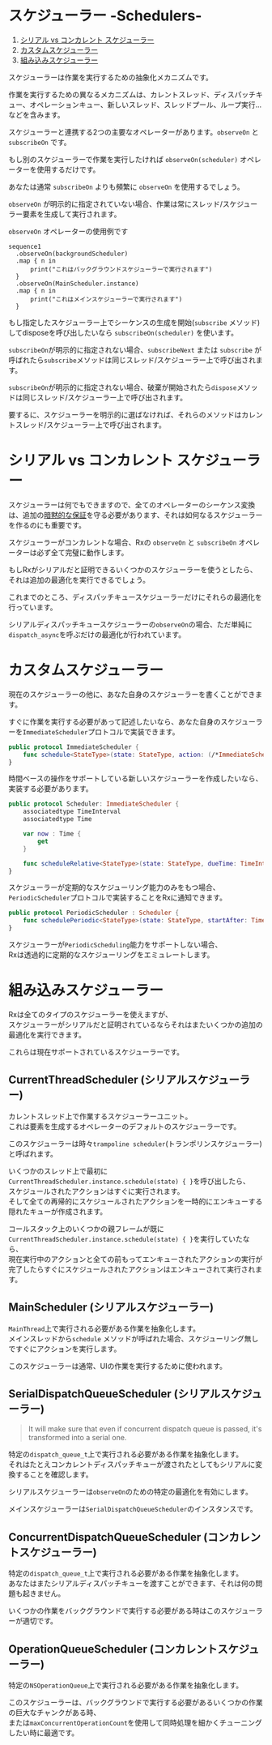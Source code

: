 スケジューラー -Schedulers-
==========

1. [シリアル vs コンカレント スケジューラー](#シリアル-vs-コンカレント-スケジューラー)
1. [カスタムスケジューラー](#カスタムスケジューラー)
1. [組み込みスケジューラー](#組み込みスケジューラー)

スケジューラーは作業を実行するための抽象化メカニズムです。

作業を実行するための異なるメカニズムは、カレントスレッド、ディスパッチキュー、オペレーションキュー、新しいスレッド、スレッドプール、ループ実行...などを含みます。

スケジューラーと連携する2つの主要なオペレーターがあります。`observeOn` と `subscribeOn` です。

もし別のスケジューラーで作業を実行したければ `observeOn(scheduler)` オペレーターを使用するだけです。

あなたは通常 `subscribeOn` よりも頻繁に `observeOn` を使用するでしょう。

`observeOn` が明示的に指定されていない場合、作業は常にスレッド/スケジューラー要素を生成して実行されます。

`observeOn` オペレーターの使用例です

```
sequence1
  .observeOn(backgroundScheduler)
  .map { n in
      print("これはバックグラウンドスケジューラーで実行されます")
  }
  .observeOn(MainScheduler.instance)
  .map { n in
      print("これはメインスケジューラーで実行されます")
  }
```

もし指定したスケジューラー上でシーケンスの生成を開始(`subscribe` メソッド)してdisposeを呼び出したいなら `subscribeOn(scheduler)` を使います。

`subscribeOn`が明示的に指定されない場合、`subscribeNext` または `subscribe` が呼ばれたら`subscribe`メソッドは同じスレッド/スケジューラー上で呼び出されます。

`subscribeOn`が明示的に指定されない場合、破棄が開始されたら`dispose`メソッドは同じスレッド/スケジューラー上で呼び出されます。

要するに、スケジューラーを明示的に選ばなければ、それらのメソッドはカレントスレッド/スケジューラー上で呼び出されます。

# シリアル vs コンカレント スケジューラー

スケジューラーは何でもできますので、全てのオペレーターのシーケンス変換は、追加の[暗黙的な保証](GettingStarted.md#暗黙的な-observable-の保証)を守る必要があります、それは如何なるスケジューラーを作るのにも重要です。

スケジューラーがコンカレントな場合、Rxの `observeOn` と `subscribeOn` オペレーターは必ず全て完璧に動作します。

もしRxがシリアルだと証明できるいくつかのスケジューラーを使うとしたら、それは追加の最適化を実行できるでしょう。

これまでのところ、ディスパッチキュースケジューラーだけにそれらの最適化を行っています。

シリアルディスパッチキュースケジューラーの`observeOn`の場合、ただ単純に`dispatch_async`を呼ぶだけの最適化が行われています。

# カスタムスケジューラー

現在のスケジューラーの他に、あなた自身のスケジューラーを書くことができます。

すぐに作業を実行する必要があって記述したいなら、あなた自身のスケジューラーを`ImmediateScheduler`プロトコルで実装できます。

```swift
public protocol ImmediateScheduler {
    func schedule<StateType>(state: StateType, action: (/*ImmediateScheduler,*/ StateType) -> RxResult<Disposable>) -> RxResult<Disposable>
}
```

時間ベースの操作をサポートしている新しいスケジューラーを作成したいなら、実装する必要があります。

```swift
public protocol Scheduler: ImmediateScheduler {
    associatedtype TimeInterval
    associatedtype Time

    var now : Time {
        get
    }

    func scheduleRelative<StateType>(state: StateType, dueTime: TimeInterval, action: (StateType) -> RxResult<Disposable>) -> RxResult<Disposable>
}
```

スケジューラーが定期的なスケジューリング能力のみをもつ場合、`PeriodicScheduler`プロトコルで実装することをRxに通知できます。

```swift
public protocol PeriodicScheduler : Scheduler {
    func schedulePeriodic<StateType>(state: StateType, startAfter: TimeInterval, period: TimeInterval, action: (StateType) -> StateType) -> RxResult<Disposable>
}
```

スケジューラーが`PeriodicScheduling`能力をサポートしない場合、  
Rxは透過的に定期的なスケジューリングをエミュレートします。

# 組み込みスケジューラー

Rxは全てのタイプのスケジューラーを使えますが、  
スケジューラーがシリアルだと証明されているならそれはまたいくつかの追加の最適化を実行できます。

これらは現在サポートされているスケジューラーです。

## CurrentThreadScheduler (シリアルスケジューラー)

カレントスレッド上で作業するスケジューラーユニット。  
これは要素を生成するオペレーターのデフォルトのスケジューラーです。

このスケジューラーは時々`trampoline scheduler`(トランポリンスケジューラー)と呼ばれます。

いくつかのスレッド上で最初に`CurrentThreadScheduler.instance.schedule(state) { }`を呼び出したら、  
スケジュールされたアクションはすぐに実行されます。  
そして全ての再帰的にスケジュールされたアクションを一時的にエンキューする隠れたキューが作成されます。

コールスタック上のいくつかの親フレームが既に`CurrentThreadScheduler.instance.schedule(state) { }`を実行していたなら、  
現在実行中のアクションと全ての前もってエンキューされたアクションの実行が完了したらすぐにスケジュールされたアクションはエンキューされて実行されます。

## MainScheduler (シリアルスケジューラー)

`MainThread`上で実行される必要がある作業を抽象化します。  
メインスレッドから`schedule` メソッドが呼ばれた場合、スケジューリング無しですぐにアクションを実行します。

このスケジューラーは通常、UIの作業を実行するために使われます。

## SerialDispatchQueueScheduler (シリアルスケジューラー)

> It will make sure that even if concurrent dispatch queue is passed, it's transformed into a serial one.

特定の`dispatch_queue_t`上で実行される必要がある作業を抽象化します。  
それはたとえコンカレントディスパッチキューが渡されたとしてもシリアルに変換することを確認します。

シリアルスケジューラーは`observeOn`のための特定の最適化を有効にします。

メインスケジューラーは`SerialDispatchQueueScheduler`のインスタンスです。

## ConcurrentDispatchQueueScheduler (コンカレントスケジューラー)

特定の`dispatch_queue_t`上で実行される必要がある作業を抽象化します。  
あなたはまたシリアルディスパッチキューを渡すことができます、それは何の問題も起きません。

いくつかの作業をバックグラウンドで実行する必要がある時はこのスケジューラーが適切です。

## OperationQueueScheduler (コンカレントスケジューラー)

特定の`NSOperationQueue`上で実行される必要がある作業を抽象化します。

このスケジューラーは、バックグラウンドで実行する必要があるいくつかの作業の巨大なチャンクがある時、  
または`maxConcurrentOperationCount`を使用して同時処理を細かくチューニングしたい時に最適です。
